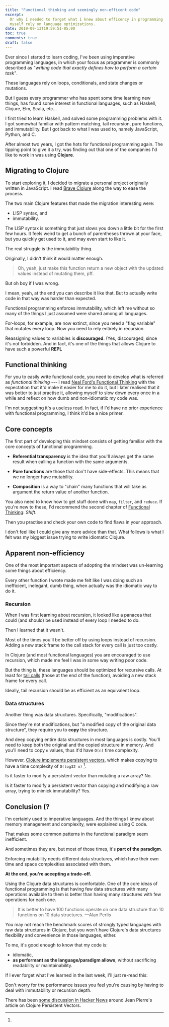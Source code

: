 ```yaml
---
title: "Functional thinking and seemingly non-efficent code"
excerpt:
  Or why I needed to forget what I knew about efficency in programming to let
  myself rely on language optimizations.
date: 2019-09-13T19:59:51-05:00
toc: true
comments: true
draft: false
---
```


Ever since I started to learn coding, I've been using imperative programming
languages, in which your focus as programmer is commonly described as _"writing
code that exactly defines how to perform a certain task"_.

These languages rely on loops, conditionals, and state changes or mutations.

But I guess every programmer who has spent some time learning new things, has
found some interest in functional languages, such as Haskell, Clojure, Elm,
Scala, etc...

I first tried to learn Haskell, and solved some programming problems with it. I
got somewhat familiar with pattern matching, tail recursion, pure functions, and
immutability. But I got back to what I was used to, namely JavaScript, Python,
and C.

After almost two years, I got the hots for functional programming again. The
tipping point to give it a try, was finding out that one of the companies I'd
like to work in was using **Clojure**.

## Migrating to Clojure

To start exploring it, I decided to migrate a personal project originally
written in JavaScript. I read [Brave Clojure](https://www.braveclojure.com/)
along the way to ease the process.

The two main Clojure features that made the migration interesting were:

- LISP syntax, and
- immutability.

The LISP syntax is something that just slows you down a little bit for the first
few hours. It feels weird to get a bunch of parentheses thrown at your face, but
you quickly get used to it, and may even start to like it.

The real struggle is the immutability thing.

Originally, I didn't think it would matter enough.

> Oh, yeah, just make this function return a new object with the updated values
> instead of mutating them, pff.

But oh boy if I was wrong.

I mean, yeah, at the end you can describe it like that. But to actually write
code in that way was harder than expected.

Functional programming enforces immutability, which left me without so many of
the things I just assumed were shared among all languages.

For-loops, for example, are now extinct, since you need a "flag variable" that
mutates every loop. Now you need to rely entirely in recursion.

Reassigning values to variables is **discouraged**. (Yes, discouraged, since
it's not forbidden. And in fact, it's one of the things that allows Clojure to
have such a powerful **REPL**

## Functional thinking

For you to easily write functional code, you need to develop what is referred as
_functional thinking_ --- I read [Neal Ford's Functional
Thinking][functional-thinking] with the expectation that it'd make it easier for
me to do it, but I later realised that it was better to just practise it,
allowing myself to slow down every once in a while and reflect on how dumb and
non-idiomatic my code was.

I'm not suggesting it's a useless read. In fact, if I'd have no prior experience
with functional programming, I think it'd be a nice primer.

## Core concepts

The first part of developing this mindset consists of getting familiar with the
core concepts of functional programming.

- **Referential transparency** is the idea that you'll always get the same
  result when calling a function with the same arguments.

- **Pure functions** are those that don't have side-effects. This means that we
  no longer have mutability.

- **Composition** is a way to "chain" many functions that will take as argument
  the return value of another function.

You also need to know how to get stuff done with `map`, `filter`, and `reduce`.
If you're new to these, I'd recommend the second chapter of [Functional
Thinking][functional-thinking]: _Shift_.

Then you practise and check your own code to find flaws in your approach.

I don't feel like I could give any more advice than that. What follows is what I
felt was my biggest issue trying to write idiomatic Clojure.

## Apparent non-efficiency

One of the most important aspects of adopting the mindset was un-learning some
things about efficiency.

Every other function I wrote made me felt like I was doing such an inefficient,
inelegant, dumb thing, when actually was the idiomatic way to do it.

### Recursion

When I was first learning about recursion, it looked like a panacea that could
(and should) be used instead of every loop I needed to do.

Then I learned that it wasn't.

Most of the times you'll be better off by using loops instead of recursion.
Adding a new stack frame to the call stack for every call is just too costly.

In Clojure (and most functional languages) you are encouraged to use recursion,
which made me feel I was in some way writing poor code.

But the thing is, these languages should be optimized for recursive calls. At
least for [tail calls][tco] (those at the end of the function), avoiding a new
stack frame for every call.

Ideally, tail recursion should be as efficient as an equivalent loop.

### Data structures

Another thing was data structures. Specifically, "modifications".

Since they're not modifications, but "a modified copy of the original data
structure", they require you to **copy** the structure.

And deep copying entire data structures in most languages is costly. You'll need
to keep both the original and the copied structure in memory. And you'll need to
copy `n` values, thus it'd have `O(n)` time complexity.

However, [Clojure implements persistent vectors][clj-persistent-vectors], which
makes copying to have a time complexity of `O(log32 n)` [^cljperformance].

Is it faster to modify a persistent vector than mutating a raw array? No.

Is it faster to modify a persistent vector than copying and modifying a raw
array, trying to mimick immutability? Yes.

## Conclusion (?

I'm certainly used to imperative languages. And the things I know about memory
management and complexity, were explained using C code.

That makes some common patterns in the functional paradigm seem inefficient.

And sometimes they are, but most of those times, it's **part of the paradigm**.

Enforcing mutability needs different data structures, which have their own time
and space complexities associated with them.

**At the end, you're accepting a trade-off.**

Using the Clojure data structures is comfortable. One of the core ideas of
functional programming is that having few data structures with many operations
available to them is better than having many structures with few operations for
each one.

> It is better to have 100 functions operate on one data structure than 10
> functions on 10 data structures. —Alan Perlis

You may not reach the benchmark scores of strongly typed languages with raw data
structures in Clojure, but you won't have Clojure's data structures flexibility
and convenience in those languages, either.

To me, it's good enough to know that my code is:

- idiomatic,
- **as performant as the language/paradigm allows**, without sacrificing
  readability or maintainability.

If I ever forget what I've learned in the last week, I'll just re-read this:

Don't worry for the performance issues you feel you're causing by having to deal
with immutability or recursion depth.

[^cljperformance]:
  There has been
  [some discussion in Hacker News](https://news.ycombinator.com/item?id=6445628)
  around Jean Pierre's article on Clojure Persistent Vectors.

[subway-networks]: /projects/subway-networks/
[clj-persistent-vectors]:
  https://hypirion.com/musings/understanding-persistent-vector-pt-1
[top-down-bottom-up]: https://www.youtube.com/watch?v=Tb823aqgX_0
[functional-thinking]:
  https://www.goodreads.com/book/show/18492332-functional-thinking
[tco]: https://en.wikipedia.org/wiki/Tail_call
